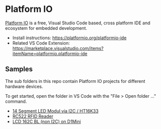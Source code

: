 # Platform IO

[Platform IO](https://platformio.org/) is a free, Visual Studio Code based, cross platform IDE and ecosystem for embedded development.

* Install instructions: <https://platformio.org/platformio-ide>
* Related VS Code Extension: <https://marketplace.visualstudio.com/items?itemName=platformio.platformio-ide>

## Samples

The sub folders in this repo contain Platform IO projects for different hardware devices.

To get started, open the folder in VS Code with the "File > Open folder ..." command.

* [14 Segment LED Modul via I2C / HT16K33](14-segment/README.md)
* [RC522 RFID Reader](rfid/README.md)
* [LCD 162C BL (non I2C) on D1Mini](lcd/README.md)
